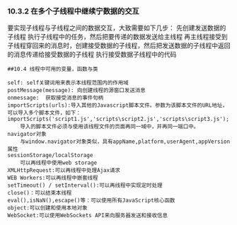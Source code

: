 ### 10.3.2 在多个子线程中继续宁数据的交互

要实现子线程与子线程之间的数据交互，大致需要如下几步：
	先创建发送数据的子线程
	执行子线程中的任务，然后把要传递的数据发送给主线程
	再主线程接受到子线程穿回来的消息时，创建接受数据的子线程，然后把发送数据的子线程中返回的消息传递给接受数据的子线程
	执行接受数据子线程中的代码


	##10.4 线程中可用的变量，函数与类

	self: self关键词用来表示本线程范围内的作用域
	postMessage(message): 向创建线程的源窗口发送消息
	onmessage:	获取接受消息的事件句柄
	importScripts(urls):导入其他的Javascript脚本文件。参数为该脚本文件的URL地址，可以导入多个脚本文件，如下：
	importScripts('script1.js','scripts\script2.js','scripts\script3.js');
		导入的脚本文件必须与使用该线程文件的页面再同一域中，并再同一端口中。
	navigator对象
		与window.navigator对象类似，具有appName,platform,userAgent,appVersion属性
	sessionStorage/localStorage
		可以再线程中使用web storage
	XMLHttpRequest:可以再线程中处理Ajax请求
	WEB Workers:可以再线程中嵌套线程
	setTimeout() / setInterval():可以再线程中实现定时处理
	close()：可以结束本线程
	eval(),isNaN(),escape()等：可以使用所有JavaScript核心函数
	object:可以创建和使用本地对象
	WebSocket:可以使用WebSockets API来向服务器发送和接收信息

